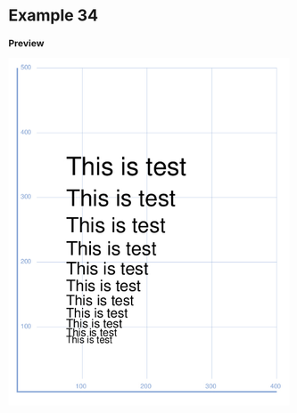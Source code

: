 # Example 34

### Preview
![Example 34](https://github.com/IvanSostarko/postscript-examples/blob/master/Example34/Example34.jpg)